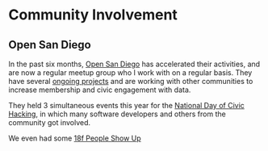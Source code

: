 # Community Involvement

## Open San Diego
In the past six months, [Open San Diego](http://opensandiego.org/) has accelerated their activities, and are now a regular meetup group who I work with on a regular basis.  They have several [ongoing projects](https://github.com/opensandiego) and are working with other communities to increase membership and civic engagement with data.

They held 3 simultaneous events this year for the [National Day of Civic Hacking](http://hackforchange.org/events/code-for-san-diego-national-day-event/), in which many software developers and others from the community got involved.  

We even had some [18f People Show Up](https://18f.gsa.gov/2015/06/11/18f-at-national-civic-hacking-day/)
